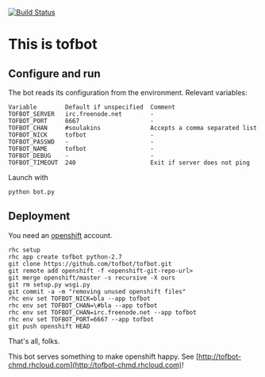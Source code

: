 [![Build Status](https://travis-ci.org/soulaklabs/tofbot.svg)](https://travis-ci.org/soulaklabs/tofbot)

This is tofbot
==============

Configure and run
-----------------

The bot reads its configuration from the environment. Relevant variables:

    Variable        Default if unspecified  Comment
    TOFBOT_SERVER   irc.freenode.net        -
    TOFBOT_PORT     6667                    -
    TOFBOT_CHAN     #soulakins              Accepts a comma separated list
    TOFBOT_NICK     tofbot                  -
    TOFBOT_PASSWD   -                       -
    TOFBOT_NAME     tofbot                  -
    TOFBOT_DEBUG    -                       -
    TOFBOT_TIMEOUT  240                     Exit if server does not ping

Launch with

    python bot.py

Deployment
----------

You need an [openshift](https://www.openshift.com/) account.

    rhc setup
    rhc app create tofbot python-2.7
    git clone https://github.com/tofbot/tofbot.git
    git remote add openshift -f <openshift-git-repo-url>
    git merge openshift/master -s recursive -X ours
    git rm setup.py wsgi.py
    git commit -a -m "removing unused openshift files"
    rhc env set TOFBOT_NICK=bla --app tofbot
    rhc env set TOFBOT_CHAN=\#bla --app tofbot
    rhc env set TOFBOT_CHAN=irc.freenode.net --app tofbot
    rhc env set TOFBOT_PORT=6667 --app tofbot
    git push openshift HEAD

That's all, folks.

This bot serves something to make openshift happy. See
[http://tofbot-chmd.rhcloud.com](http://tofbot-chmd.rhcloud.com)!

